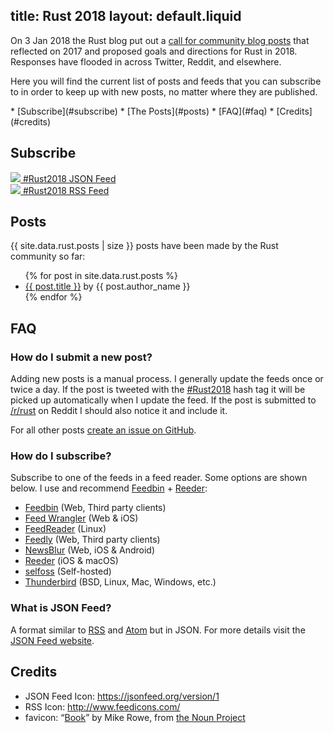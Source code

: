 title: Rust 2018
layout: default.liquid
---

On 3 Jan 2018 the Rust blog put out a [call for community blog
posts][call-for-posts] that reflected on 2017 and proposed goals and
directions for Rust in 2018. Responses have flooded in across Twitter, Reddit,
and elsewhere.

Here you will find the current list of posts and feeds that you can subscribe
to in order to keep up with new posts, no matter where they are published.

<nav>
  * [Subscribe](#subscribe)
  * [The Posts](#posts)
  * [FAQ](#faq)
  * [Credits](#credits)
</nav>

<a name="subscribe"></a>
## Subscribe

<div class="subscribe">
  <div class="feedicon">
    <a href="/rust2018/feed.json">
      <img src="/images/jsonfeed.png" />
      #Rust2018 JSON Feed
    </a>
  </div>

  <div class="feedicon">
    <a href="/rust2018/feed.rss">
      <img src="/images/feed-icon.svg" />
      #Rust2018 RSS Feed
    </a>
  </div>
</div>

<a name="posts"></a>
## Posts

{{ site.data.rust.posts | size }} posts have been made by the Rust community
so far:

<ul>
{% for post in site.data.rust.posts %}
  <li><a href="{{ post.url }}">{{ post.title }}</a> by {{ post.author_name }}</li>
{% endfor %}
</ul>

<a name="faq"></a>
## FAQ

### How do I submit a new post?

Adding new posts is a manual process. I generally update the feeds once or
twice a day. If the post is tweeted with the [#Rust2018] hash tag it will be
picked up automatically when I update the feed. If the post is submitted to
[/r/rust][rust-reddit] on Reddit I should also notice it and include it.

For all other posts [create an issue on GitHub][add-post].

### How do I subscribe?

Subscribe to one of the feeds in a feed reader. Some options are shown
below. I&nbsp;use and recommend [Feedbin] + [Reeder]:

* [Feedbin] (Web, Third party clients)
* [Feed Wrangler](https://feedwrangler.net/) (Web & iOS)
* [FeedReader](https://jangernert.github.io/FeedReader/) (Linux)
* [Feedly](https://feedly.com/) (Web, Third party clients)
* [NewsBlur](https://www.newsblur.com/) (Web, iOS & Android)
* [Reeder] (iOS & macOS)
* [selfoss](https://selfoss.aditu.de/) (Self-hosted)
* [Thunderbird](https://support.mozilla.org/en-US/kb/how-subscribe-news-feeds-and-blogs) (BSD, Linux, Mac, Windows, etc.)

### What is JSON Feed?

A format similar to <a href="http://cyber.harvard.edu/rss/rss.html">RSS</a> and
<a href="https://tools.ietf.org/html/rfc4287">Atom</a> but in JSON. For more
details visit the [JSON&nbsp;Feed website][json-feed-website].

<a name="credits"></a>
## Credits

* JSON Feed Icon: <https://jsonfeed.org/version/1>
* RSS Icon: <http://www.feedicons.com/>
* favicon: “[Book][favicon]” by Mike Rowe, from [the Noun Project]

[Feedbin]: https://feedbin.com/
[Reeder]: http://reederapp.com/
[add-post]: https://github.com/wezm/read-rust/issues/new?labels=missing-post&title=Add+post&template=missing_post.md
[#Rust2018]: https://twitter.com/search?f=tweets&vertical=default&q=%23Rust2018
[call-for-posts]: https://blog.rust-lang.org/2018/01/03/new-years-rust-a-call-for-community-blogposts.html
[rust-reddit]: https://www.reddit.com/r/rust/
[json-feed-website]: https://jsonfeed.org/
[favicon]: https://thenounproject.com/term/book/17900
[the Noun Project]: http://thenounproject.com/
